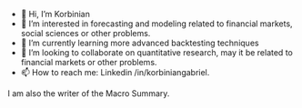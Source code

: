 - 👋 Hi, I’m Korbinian
- 👀 I’m interested in forecasting and modeling related to financial markets, social sciences or other problems.
- 🌱 I’m currently learning more advanced backtesting techniques
- 💞️ I’m looking to collaborate on quantitative research, may it be related to financial markets or other problems.
- 📫 How to reach me: Linkedin /in/korbiniangabriel.

I am also the writer of the Macro Summary.
